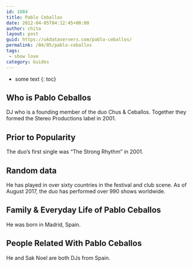 ```yaml
---
id: 1084
title: Pablo Ceballos
date: 2012-04-05T04:12:45+00:00
author: chito
layout: post
guid: https://ukdataservers.com/pablo-ceballos/
permalink: /04/05/pablo-ceballos
tags:
 - show love
category: Guides
---
```


* some text
{: toc}
          
          
## Who is  Pablo Ceballos
                  
                  
                  
DJ who is a founding member of the duo Chus & Ceballos. Together they formed the Stereo Productions label in 2001. 
                  
                
                
                
## Prior to Popularity 
                  
                  
                  
The duo&#8217;s first single was &#8220;The Strong Rhythm&#8221; in 2001. 
                  
                
                
                
## Random data 
                  
                  
                  
He has played in over sixty countries in the festival and club scene. As of August 2017, the duo has performed over 990 shows worldwide. 
                  
                
                
                
## Family & Everyday Life of Pablo Ceballos
                  
                  
                  
He was born in Madrid, Spain. 
                  
                
                
                
## People Related With  Pablo Ceballos
                  
                  
                  
He and Sak Noel are both DJs from Spain. 
                  
                
              
            
          
          
          
    
    
  

